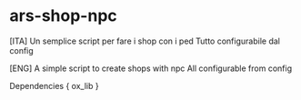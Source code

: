 # ars-shop-npc
[ITA]
Un semplice script per fare i shop con i ped 
Tutto configurabile dal config

[ENG]
A simple script to create shops with npc
All configurable from config

Dependencies {
  ox_lib
}


